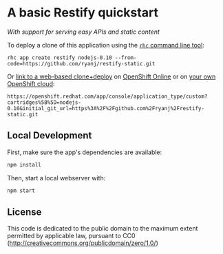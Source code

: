# A basic Restify quickstart 
*With support for serving easy APIs and static content*

To deploy a clone of this application using the [`rhc` command line tool](http://rubygems.org/gems/rhc):

    rhc app create restify nodejs-0.10 --from-code=https://github.com/ryanj/restify-static.git
    
Or [link to a web-based clone+deploy](https://openshift.redhat.com/app/console/application_type/custom?cartridges%5B%5D=nodejs-0.10&initial_git_url=https%3A%2F%2Fgithub.com%2Fryanj%2Frestify-static.git) on [OpenShift Online](http://OpenShift.com) or on [your own OpenShift cloud](http://openshift.github.io): 

    https://openshift.redhat.com/app/console/application_type/custom?cartridges%5B%5D=nodejs-0.10&initial_git_url=https%3A%2F%2Fgithub.com%2Fryanj%2Frestify-static.git

## Local Development
First, make sure the app's dependencies are available:
```bash
npm install
```

Then, start a local webserver with:
```bash
npm start
```

## License
This code is dedicated to the public domain to the maximum extent permitted by applicable law, pursuant to CC0 (http://creativecommons.org/publicdomain/zero/1.0/)
